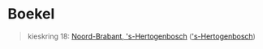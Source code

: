 # Boekel 
> kieskring 18:  [Noord-Brabant, 's-Hertogenbosch](../) (['s-Hertogenbosch](../'s-Hertogenbosch))